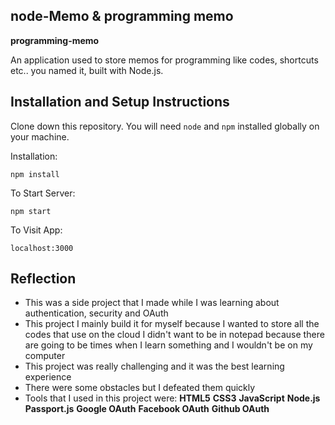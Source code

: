## node-Memo & programming memo

**programming-memo** 

An application used to store memos for programming like codes, shortcuts etc.. you named it, built with Node.js.

## Installation and Setup Instructions

Clone down this repository. You will need `node` and `npm` installed globally on your machine.  

Installation:

`npm install`  

To Start Server:

`npm start` 

To Visit App:

`localhost:3000`  

## Reflection

  - This was a side project that I made while I was learning about authentication, security and  OAuth
  - This project I mainly build it for myself because I wanted to store all the codes that use on the cloud I didn't want to be in notepad because there are going to be times when I learn something and I wouldn't be on my computer
  - This project was really challenging and it was the best learning experience
  - There were some obstacles but I defeated them quickly
  - Tools that I used in this project were:
    **HTML5**
    **CSS3**
   **JavaScript**
   **Node.js**
   **Passport.js**
   **Google OAuth**
   **Facebook OAuth**
   **Github OAuth**  